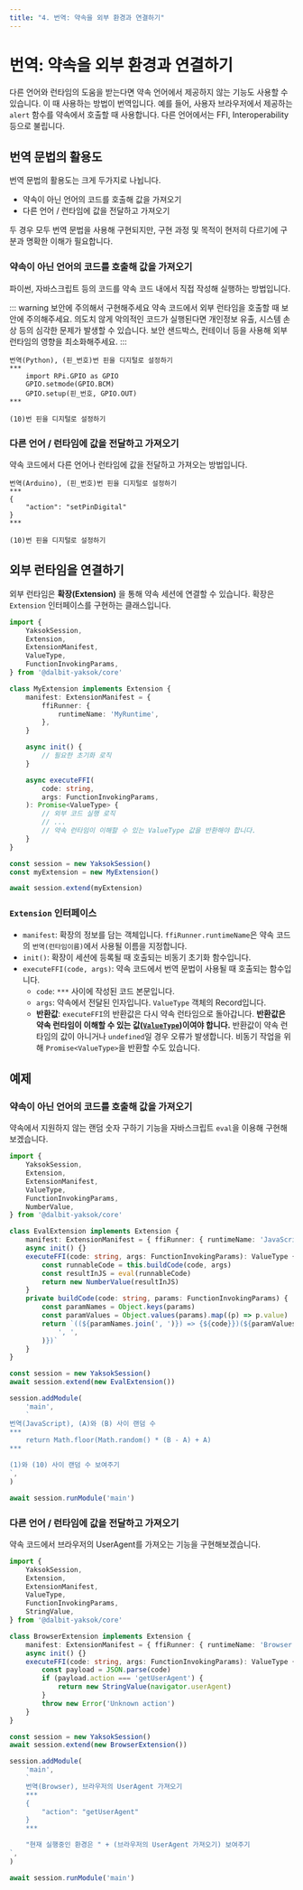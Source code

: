 ```yaml
---
title: "4. 번역: 약속을 외부 환경과 연결하기"
---
```


# 번역: 약속을 외부 환경과 연결하기

다른 언어와 런타임의 도움을 받는다면 약속 언어에서 제공하지 않는 기능도 사용할 수 있습니다. 이 때 사용하는 방법이 번역입니다. 예를 들어, 사용자 브라우저에서 제공하는 `alert` 함수를 약속에서 호출할 때 사용합니다. 다른 언어에서는 FFI, Interoperability 등으로 불립니다.

## 번역 문법의 활용도

번역 문법의 활용도는 크게 두가지로 나뉩니다.

-   약속이 아닌 언어의 코드를 호출해 값을 가져오기
-   다른 언어 / 런타임에 값을 전달하고 가져오기

두 경우 모두 번역 문법을 사용해 구현되지만, 구현 과정 및 목적이 현저히 다르기에 구분과 명확한 이해가 필요합니다.

### 약속이 아닌 언어의 코드를 호출해 값을 가져오기

파이썬, 자바스크립트 등의 코드를 약속 코드 내에서 직접 작성해 실행하는 방법입니다.

::: warning 보안에 주의해서 구현해주세요
약속 코드에서 외부 런타임을 호출할 때 보안에 주의해주세요. 의도치 않게 악의적인 코드가 실행된다면 개인정보 유출, 시스템 손상 등의 심각한 문제가 발생할 수 있습니다. 보안 샌드박스, 컨테이너 등을 사용해 외부 런타임의 영향을 최소화해주세요.
:::

```Vyper
번역(Python), (핀_번호)번 핀을 디지털로 설정하기
***
    import RPi.GPIO as GPIO
    GPIO.setmode(GPIO.BCM)
    GPIO.setup(핀_번호, GPIO.OUT)
***

(10)번 핀을 디지털로 설정하기
```

### 다른 언어 / 런타임에 값을 전달하고 가져오기

약속 코드에서 다른 언어나 런타임에 값을 전달하고 가져오는 방법입니다.

```Vyper
번역(Arduino), (핀_번호)번 핀을 디지털로 설정하기
***
{
    "action": "setPinDigital"
}
***

(10)번 핀을 디지털로 설정하기
```

## 외부 런타임을 연결하기

외부 런타임은 **확장(Extension)** 을 통해 약속 세션에 연결할 수 있습니다. 확장은 `Extension` 인터페이스를 구현하는 클래스입니다.

```typescript
import {
    YaksokSession,
    Extension,
    ExtensionManifest,
    ValueType,
    FunctionInvokingParams,
} from '@dalbit-yaksok/core'

class MyExtension implements Extension {
    manifest: ExtensionManifest = {
        ffiRunner: {
            runtimeName: 'MyRuntime',
        },
    }

    async init() {
        // 필요한 초기화 로직
    }

    async executeFFI(
        code: string,
        args: FunctionInvokingParams,
    ): Promise<ValueType> {
        // 외부 코드 실행 로직
        // ...
        // 약속 런타임이 이해할 수 있는 ValueType 값을 반환해야 합니다.
    }
}

const session = new YaksokSession()
const myExtension = new MyExtension()

await session.extend(myExtension)
```

### `Extension` 인터페이스

-   `manifest`: 확장의 정보를 담는 객체입니다. `ffiRunner.runtimeName`은 약속 코드의 `번역(런타임이름)`에서 사용될 이름을 지정합니다.
-   `init()`: 확장이 세션에 등록될 때 호출되는 비동기 초기화 함수입니다.
-   `executeFFI(code, args)`: 약속 코드에서 번역 문법이 사용될 때 호출되는 함수입니다.
    -   `code`: `***` 사이에 작성된 코드 본문입니다.
    -   `args`: 약속에서 전달된 인자입니다. `ValueType` 객체의 Record입니다.
    -   **반환값**: `executeFFI`의 반환값은 다시 약속 런타임으로 돌아갑니다. **반환값은 약속 런타임이 이해할 수 있는 값([`ValueType`](/api/core/mod/classes/ValueType))이여야 합니다.** 반환값이 약속 런타임의 값이 아니거나 `undefined`일 경우 오류가 발생합니다. 비동기 작업을 위해 `Promise<ValueType>`을 반환할 수도 있습니다.

## 예제

### 약속이 아닌 언어의 코드를 호출해 값을 가져오기

약속에서 지원하지 않는 랜덤 숫자 구하기 기능을 자바스크립트 `eval`을 이용해 구현해보겠습니다.

```typescript
import {
    YaksokSession,
    Extension,
    ExtensionManifest,
    ValueType,
    FunctionInvokingParams,
    NumberValue,
} from '@dalbit-yaksok/core'

class EvalExtension implements Extension {
    manifest: ExtensionManifest = { ffiRunner: { runtimeName: 'JavaScript' } }
    async init() {}
    executeFFI(code: string, args: FunctionInvokingParams): ValueType {
        const runnableCode = this.buildCode(code, args)
        const resultInJS = eval(runnableCode)
        return new NumberValue(resultInJS)
    }
    private buildCode(code: string, params: FunctionInvokingParams) {
        const paramNames = Object.keys(params)
        const paramValues = Object.values(params).map((p) => p.value)
        return `((${paramNames.join(', ')}) => {${code}})(${paramValues.join(
            ', ',
        )})`
    }
}

const session = new YaksokSession()
await session.extend(new EvalExtension())

session.addModule(
    'main',
    `
번역(JavaScript), (A)와 (B) 사이 랜덤 수
***
    return Math.floor(Math.random() * (B - A) + A)
***

(1)와 (10) 사이 랜덤 수 보여주기
`,
)

await session.runModule('main')
```

### 다른 언어 / 런타임에 값을 전달하고 가져오기

약속 코드에서 브라우저의 UserAgent를 가져오는 기능을 구현해보겠습니다.

```typescript
import {
    YaksokSession,
    Extension,
    ExtensionManifest,
    ValueType,
    FunctionInvokingParams,
    StringValue,
} from '@dalbit-yaksok/core'

class BrowserExtension implements Extension {
    manifest: ExtensionManifest = { ffiRunner: { runtimeName: 'Browser' } }
    async init() {}
    executeFFI(code: string, args: FunctionInvokingParams): ValueType {
        const payload = JSON.parse(code)
        if (payload.action === 'getUserAgent') {
            return new StringValue(navigator.userAgent)
        }
        throw new Error('Unknown action')
    }
}

const session = new YaksokSession()
await session.extend(new BrowserExtension())

session.addModule(
    'main',
    `
    번역(Browser), 브라우저의 UserAgent 가져오기
    ***
    {
        "action": "getUserAgent"
    }
    ***

    "현재 실행중인 환경은 " + (브라우저의 UserAgent 가져오기) 보여주기
`,
)

await session.runModule('main')
```
